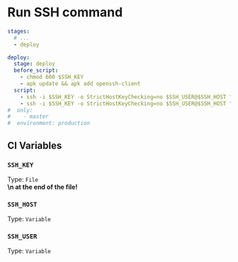 # Run SSH command

```yaml
stages:
  # ...
  - deploy

deploy:
  stage: deploy
  before_script:
    - chmod 600 $SSH_KEY
    - apk update && apk add openssh-client
  script:
    - ssh -i $SSH_KEY -o StrictHostKeyChecking=no $SSH_USER@$SSH_HOST "command1"
    - ssh -i $SSH_KEY -o StrictHostKeyChecking=no $SSH_USER@$SSH_HOST "command2"
#  only:
#    - master
#  environment: production
```

## CI Variables

### `SSH_KEY`

Type: `File` <br>
**\n at the end of the file!**

### `SSH_HOST`

Type: `Variable` <br>

### `SSH_USER`

Type: `Variable` <br>
